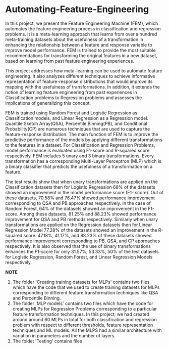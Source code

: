 # Automating-Feature-Engineering
In this project, we present the Feature Engineering Machine (FEM), which automates the feature engineering process in classification and regression problems. It is a meta-learning approach that learns from over a hundred meta-training datasets about the usefulness of a transformation
in enhancing the relationship between a feature and response variable to improve model performance. FEM is trained to provide the most suitable recommendations
for transforming the original features in a new dataset, based on learning from past feature engineering experiences.

This project addresses how meta-learning can be used to automate feature engineering. It also analyzes different techniques to achieve informative representation of feature-response distributions that would improve its mapping with the usefulness of transformations. In addition, it extends the notion of learning feature engineering from past experiences in Classification problems to Regression problems and assesses the implications of generalizing this concept.


FEM is trained using Random Forest and Logistic Regression as Classification models, and Linear Regression as a Regression model. Quantile Sketch Array(QSA), Percentile Binning(PB), and Conditional Probability(CP) are numerous techniques that are used to capture the feature-response distribution. The main function of FEM is to improve the predictive performance of the models by applying different transformations to the features in a dataset. For Classification and Regression Problems, model performance is evaluated using F1-score and R-squared score respectively. FEM includes 5 unary and 3 binary transformations. Every transformation has a corresponding Multi-Layer Perceptron (MLP) which is a binary classifier that predicts the usefulness of a transformation on a feature.


The test results show that when unary transformations are applied
on the Classification datasets then for Logistic Regression 68% of the
datasets showed an improvement in the model performance score (F1-
score). Out of these datasets, 70.58% and 76.47% showed performance
improvement corresponding to QSA and PB approaches respectively. In
the case of Random Forest, 64% of the datasets showed an improvement in the F1-score. Among these datasets, 81.25% and 88.23% showed
performance improvement for QSA and PB methods respectively. Similarly when unary transformations are applied on the Regression datasets
then for Linear Regression Model 77.28% of the datasets showed an improvement in the R-squared score. 47.18%, 41.17%, and 88.23% of these
datasets showed performance improvement corresponding to PB, QSA,
and CP approaches respectively. It is also observed that the use of binary
transformations enhances the F1-score for only 31.57%, 53.33%, 50% of
the test datasets for Logistic Regression, Random Forest, and Linear
Regression Models respectively.


**NOTE**
1. The folder 'Creating training datasets for MLPs' contains two files, which have the code that we used to create training datasets for MLPs corresponding to different feature transformation techniques like QSA and Percentile Binning.
2. The folder 'MLP models' contains two files which have the code for creating MLPs for Regression Problems corresponding to a particular feature transformation techniques. In this project, we had created around around 60 MLPs in total for both classification and regression problem with respect to different thresholds, feature representation techniques and ML models. All the MLPS had a similar architecture with variation in parameters and the number of layers.
3. The foldet 'Testing' contains files

